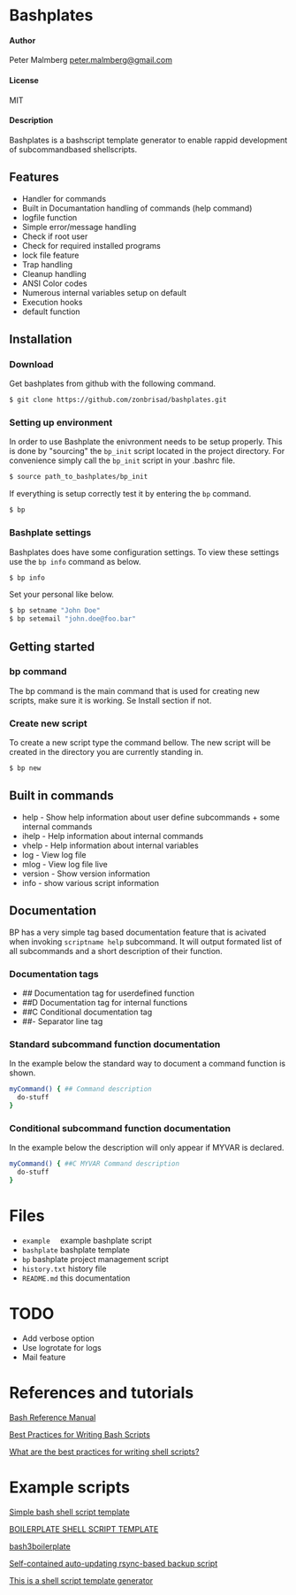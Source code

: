 
# Bashplates	

#### Author 
Peter Malmberg  <peter.malmberg@gmail.com>
#### License
MIT
#### Description
Bashplates is a bashscript template generator to enable rappid development of
subcommandbased shellscripts.

## Features
- Handler for commands
- Built in Documantation handling of commands (help command)
- logfile function
- Simple error/message handling
- Check if root user
- Check for required installed programs
- lock file feature
- Trap handling
- Cleanup handling
- ANSI Color codes
- Numerous internal variables setup on default
- Execution hooks
- default function


## Installation

### Download

Get bashplates from github with the following command.

```bash
$ git clone https://github.com/zonbrisad/bashplates.git
```

### Setting up environment

In order to use Bashplate the enivronment needs to be setup properly.
This is done by "sourcing" the `bp_init` script located in the project directory. For convenience
simply call the `bp_init` script in your .bashrc file.

```bash
$ source path_to_bashplates/bp_init
```

If everything is setup correctly test it by entering the `bp` command.
```bash
$ bp
```


### Bashplate settings
Bashplates does have some configuration settings. To view these settings use the `bp info` command as below.

```bash
$ bp info
```

Set your personal like below.

```bash
$ bp setname "John Doe"
$ bp setemail "john.doe@foo.bar"
```

## Getting started

### bp command
The bp command is the main command that is used for creating new scripts, make sure it is working. Se Install section if not.

### Create new script

To create a new script type the command bellow.  The new script will
be created in the directory you are currently standing in.

```bash
$ bp new
```

## Built in commands
- help    - Show help information about user define subcommands + some internal commands
- ihelp   - Help information about internal commands
- vhelp   - Help information about internal variables
- log     - View log file
- mlog    - View log file live
- version - Show version information
- info    - show various script information 
 
## Documentation

BP has a very simple tag based documentation feature that is acivated 
when invoking `scriptname help` subcommand. It will output formated list of all subcommands
and a short description of their function.
 
### Documentation tags
- *##*    Documentation tag for userdefined function
- ##D   Documentation tag for internal functions
- ##C   Conditional documentation tag
- ##-   Separator line tag


### Standard subcommand function documentation
In the example below the standard way to document a command function is shown.

```bash
myCommand() { ## Command description
  do-stuff
}
```

### Conditional subcommand function documentation
In the example below the description will only appear if MYVAR is declared.

```bash
myCommand() { ##C MYVAR Command description
  do-stuff
}
```


# Files
 - `example  ` example bashplate script
 - `bashplate` bashplate template
 - `bp`        bashplate project management script
 - `history.txt` history file 
 - `README.md` this documentation

# TODO
- Add verbose option
- Use logrotate for logs
- Mail feature

# References and tutorials

[Bash Reference Manual](https://www.gnu.org/software/bash/manual/bash.html#Programmable-Completion)

[Best Practices for Writing Bash Scripts](http://kvz.io/blog/2013/11/21/bash-best-practices/)

[What are the best practices for writing shell scripts?](https://www.quora.com/What-are-the-best-practices-for-writing-shell-scripts)


# Example scripts

[Simple bash shell script template](https://gist.github.com/KylePDavis/3901321)

[BOILERPLATE SHELL SCRIPT TEMPLATE](http://natelandau.com/boilerplate-shell-script-template/)

[bash3boilerplate](https://github.com/kvz/bash3boilerplate/blob/master/main.sh)

[Self-contained auto-updating rsync-based backup script](https://gist.github.com/KylePDavis/3f8c511838a36f2528d7)

[This is a shell script template generator](http://linuxcommand.org/lc3_new_script.php)

